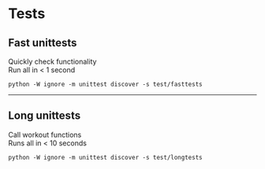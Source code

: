 # Tests

## Fast unittests
Quickly check functionality<br>
Run all in < 1 second

~~~
python -W ignore -m unittest discover -s test/fasttests
~~~

---

## Long unittests
Call workout functions<br>
Runs all in < 10 seconds

~~~
python -W ignore -m unittest discover -s test/longtests
~~~
